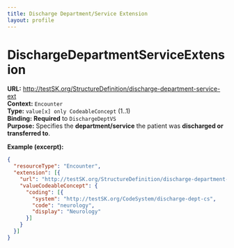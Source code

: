 ```yaml
---
title: Discharge Department/Service Extension
layout: profile
---
```


# DischargeDepartmentServiceExtension

**URL:** http://testSK.org/StructureDefinition/discharge-department-service-ext  
**Context:** `Encounter`  
**Type:** `value[x] only CodeableConcept` (1..1)  
**Binding:** **Required** to `DischargeDeptVS`  
**Purpose:** Specifies the **department/service** the patient was **discharged or transferred to**.

**Example (excerpt):**
```json
{
  "resourceType": "Encounter",
  "extension": [{
    "url": "http://testSK.org/StructureDefinition/discharge-department-service-ext",
    "valueCodeableConcept": {
      "coding": [{
        "system": "http://testSK.org/CodeSystem/discharge-dept-cs",
        "code": "neurology",
        "display": "Neurology"
      }]
    }
  }]
}